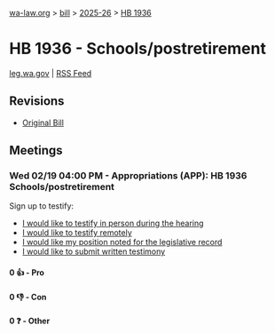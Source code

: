 [wa-law.org](/) > [bill](/bill/) > [2025-26](/bill/2025-26/) > [HB 1936](/bill/2025-26/hb/1936/)

# HB 1936 - Schools/postretirement
[leg.wa.gov](https://app.leg.wa.gov/billsummary?BillNumber=1936&Year=2025&Initiative=false) | [RSS Feed](./rss.xml)

## Revisions
* [Original Bill](1/)

## Meetings
### Wed 02/19 04:00 PM - Appropriations (APP): HB 1936 Schools/postretirement
Sign up to testify:
* [I would like to testify in person during the hearing](https://app.leg.wa.gov/csi/Testifier/Add?chamber=House&mId=32861&aId=164636&caId=26014&tId=1)
* [I would like to testify remotely](https://app.leg.wa.gov/csi/Testifier/Add?chamber=House&mId=32861&aId=164636&caId=26014&tId=2)
* [I would like my position noted for the legislative record](https://app.leg.wa.gov/csi/Testifier/Add?chamber=House&mId=32861&aId=164636&caId=26014&tId=3)
* [I would like to submit written testimony](https://app.leg.wa.gov/csi/Testifier/Add?chamber=House&mId=32861&aId=164636&caId=26014&tId=4)

#### 0 👍 - Pro

#### 0 👎 - Con

#### 0 ❓ - Other
